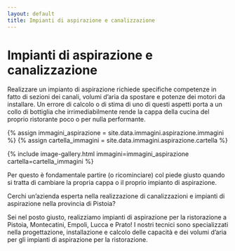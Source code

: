 ```yaml
---
layout: default
title: Impianti di aspirazione e canalizzazione
---
```


# Impianti di aspirazione e canalizzazione

Realizzare un impianto di aspirazione richiede specifiche competenze in fatto di sezioni dei canali, volumi d’aria da spostare e potenze dei motori da installare. Un errore di calcolo o di stima di uno di questi aspetti porta a un collo di bottiglia che irrimediabilmente rende la cappa della cucina del proprio ristorante poco o per nulla performante.

{% assign immagini_aspirazione = site.data.immagini.aspirazione.immagini %}
{% assign cartella_immagini = site.data.immagini.aspirazione.cartella %}

<div>
{% include image-gallery.html 
    immagini=immagini_aspirazione 
    cartella=cartella_immagini
%}
</div>

Per questo è fondamentale partire (o ricominciare) col piede giusto quando si tratta di cambiare la propria cappa o il proprio impianto di aspirazione.

Cerchi un’azienda esperta nella realizzazione di canalizzazioni e impianti di aspirazione nella provincia di Pistoia?

Sei nel posto giusto, realizziamo impianti di aspirazione per la ristorazione a Pistoia, Montecatini, Empoli, Lucca e Prato! I nostri tecnici sono specializzati nella progettazione, installazione e calcolo delle capacità e dei volumi d’aria per gli impianti di aspirazione per la ristorazione.